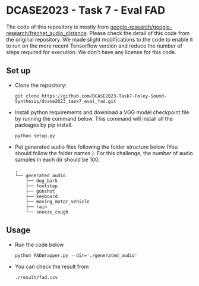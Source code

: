 # DCASE2023 - Task 7 - Eval FAD

The code of this repository is mostly from [google-research/google-research/frechet_audio_distance](https://github.com/google-research/google-research/tree/master/frechet_audio_distance). Please check the detail of this code from the original repository. We made slight modifications to the code to enable it to run on the more recent Tensorflow version and reduce the number of steps required for execution. We don't have any license for this code.

## Set up

* Clone the repository: 

  ```
  git clone https://github.com/DCASE2023-Task7-Foley-Sound-Synthesis/dcase2023_task7_eval_fad.git
  ```
* Install python requirements and download a VGG model checkpoint file by running the command below. This command will install all the packages by pip install. 

  ```
  python setup.py
  ```
* Put generated audio files following the folder structure below (You should follow the folder names.). For this challenge, the number of audio samples in each dir should be 100.

  ```
  .
  └── generated_audio
      ├── dog_bark
      ├── footstep
      ├── gunshot
      ├── keyboard
      ├── moving_motor_vehicle
      ├── rain
      └── sneeze_cough
  ```
## Usage
* Run the code below
  ```
  python FADWrapper.py --dir='./generated_audio'
  ```
* You can check the result from 
  ```
  ./result/fad.csv
  ```
